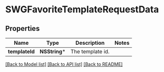 # SWGFavoriteTemplateRequestData

## Properties
Name | Type | Description | Notes
------------ | ------------- | ------------- | -------------
**templateId** | **NSString*** | The template id. | 

[[Back to Model list]](../README.md#documentation-for-models) [[Back to API list]](../README.md#documentation-for-api-endpoints) [[Back to README]](../README.md)


